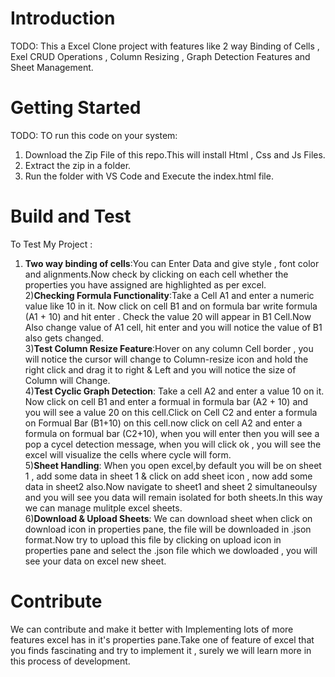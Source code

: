 # Introduction 
TODO: This a Excel Clone project with features like 2 way Binding of Cells , Exel CRUD Operations , Column Resizing , Graph Detection Features and Sheet Management. 

# Getting Started
TODO: TO run this code on your system:
1.	Download the Zip File of this repo.This will install Html , Css and Js Files.
2.	Extract the zip in a folder.
3.	Run the folder with VS Code and Execute the index.html file.

# Build and Test
To Test My Project : <br>
1) <b>Two way binding of cells</b>:You can Enter Data and give style , font color and alignments.Now check by clicking on each cell whether the properties you have assigned are highlighted as per excel.<br>
2)<b>Checking Formula Functionality</b>:Take a Cell A1 and enter a numeric value like 10 in it. Now click on cell B1 and on formula bar write formula (A1 + 10) and hit enter . Check the value 20 will appear in B1 Cell.Now Also change value of A1 cell, hit enter and you will notice the value of B1 also gets changed.<br>
3)<b>Test Column Resize Feature</b>:Hover on any column Cell border , you will notice the cursor will change to Column-resize icon and hold the right click and drag it to right & Left and you will notice the size of Column will Change.<br> 
4)<b>Test Cyclic Graph Detection</b>: Take a cell A2 and enter a value 10 on it. Now click on cell B1 and enter a formual in formula bar (A2 + 10) and you will see a value 20 on this cell.Click on Cell C2 and enter a formula on Formual Bar (B1+10) on this cell.now click on cell A2 and enter a formula on formual bar (C2+10), when you will enter then you will see a pop a cycel detection message, when you will click ok , you will see the excel will visualize the cells where cycle will form.<br>
5)<b>Sheet Handling</b>: When you open excel,by default you will be on sheet 1 , add some data in sheet 1 & click on  add sheet icon , now add some data in sheet2 also.Now navigate to sheet1 and sheet 2 simultaneoulsy and you will see you data will remain isolated for both sheets.In this way we can manage mulitple excel sheets.<br>
6)<b>Download & Upload Sheets</b>: We can download sheet  when click on download icon in properties pane, the file will be downloaded in .json format.Now try to upload this file by clicking on upload icon in properties pane and select the .json file which we dowloaded , you will see your data on excel new sheet.<br>
# Contribute
We can contribute and make it better with Implementing lots of more features excel has in it's properties pane.Take one of feature of excel that you finds fascinating and try to implement it , surely we will learn more in this process of development.

